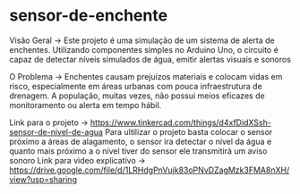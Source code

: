 # sensor-de-enchente

Visão Geral -> Este projeto é uma simulação de um sistema de alerta de enchentes.
Utilizando componentes simples no Arduino Uno, o circuito é capaz de detectar níveis 
simulados de água, emitir alertas visuais e sonoros

O Problema -> Enchentes causam prejuízos materiais e colocam vidas em risco, especialmente em áreas 
urbanas com pouca infraestrutura de drenagem. A população, muitas vezes, não possui meios eficazes de 
monitoramento ou alerta em tempo hábil.

Link para o projeto -> https://www.tinkercad.com/things/d4xfDidXSsh-sensor-de-nivel-de-agua
Para ultilizar o projeto basta colocar o sensor próximo a áreas de alagamento, o sensor ira detectar
o nível da água e quanto mais próximo a o nível tiver do sensor ele transmitirá um aviso sonoro
Link para video explicativo -> https://drive.google.com/file/d/1LRHdgPnVujk83oPNvDZagMzk3FMA8nXH/view?usp=sharing
